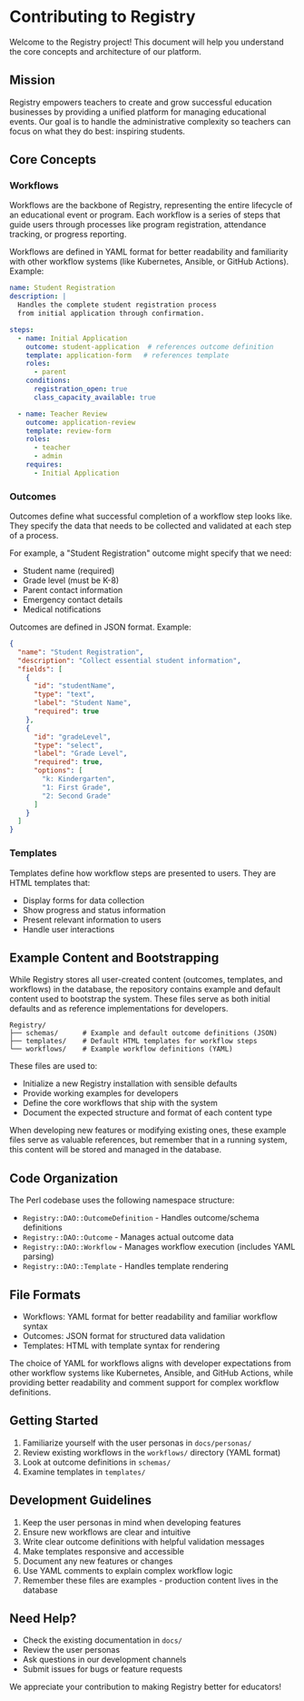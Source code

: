 # Contributing to Registry

Welcome to the Registry project! This document will help you understand the
core concepts and architecture of our platform.

## Mission

Registry empowers teachers to create and grow successful education businesses
by providing a unified platform for managing educational events. Our goal is to
handle the administrative complexity so teachers can focus on what they do
best: inspiring students.

## Core Concepts

### Workflows

Workflows are the backbone of Registry, representing the entire lifecycle of an
educational event or program. Each workflow is a series of steps that guide
users through processes like program registration, attendance tracking, or
progress reporting.

Workflows are defined in YAML format for better readability and familiarity
with other workflow systems (like Kubernetes, Ansible, or GitHub Actions).
Example:

```yaml
name: Student Registration
description: |
  Handles the complete student registration process
  from initial application through confirmation.

steps:
  - name: Initial Application
    outcome: student-application  # references outcome definition
    template: application-form   # references template
    roles:
      - parent
    conditions:
      registration_open: true
      class_capacity_available: true

  - name: Teacher Review
    outcome: application-review
    template: review-form
    roles:
      - teacher
      - admin
    requires:
      - Initial Application
```

### Outcomes

Outcomes define what successful completion of a workflow step looks like. They
specify the data that needs to be collected and validated at each step of a
process.

For example, a "Student Registration" outcome might specify that we need:
- Student name (required)
- Grade level (must be K-8)
- Parent contact information
- Emergency contact details
- Medical notifications

Outcomes are defined in JSON format. Example:

```json
{
  "name": "Student Registration",
  "description": "Collect essential student information",
  "fields": [
    {
      "id": "studentName",
      "type": "text",
      "label": "Student Name",
      "required": true
    },
    {
      "id": "gradeLevel",
      "type": "select",
      "label": "Grade Level",
      "required": true,
      "options": [
        "k: Kindergarten",
        "1: First Grade",
        "2: Second Grade"
      ]
    }
  ]
}
```

### Templates

Templates define how workflow steps are presented to users. They are HTML templates that:
- Display forms for data collection
- Show progress and status information
- Present relevant information to users
- Handle user interactions

## Example Content and Bootstrapping

While Registry stores all user-created content (outcomes, templates, and
workflows) in the database, the repository contains example and default content
used to bootstrap the system. These files serve as both initial defaults and as
reference implementations for developers.

```
Registry/
├── schemas/      # Example and default outcome definitions (JSON)
├── templates/    # Default HTML templates for workflow steps
└── workflows/    # Example workflow definitions (YAML)
```

These files are used to:
- Initialize a new Registry installation with sensible defaults
- Provide working examples for developers
- Define the core workflows that ship with the system
- Document the expected structure and format of each content type

When developing new features or modifying existing ones, these example files serve as valuable references, but remember that in a running system, this content will be stored and managed in the database.

## Code Organization

The Perl codebase uses the following namespace structure:
- `Registry::DAO::OutcomeDefinition` - Handles outcome/schema definitions
- `Registry::DAO::Outcome` - Manages actual outcome data
- `Registry::DAO::Workflow` - Manages workflow execution (includes YAML parsing)
- `Registry::DAO::Template` - Handles template rendering

## File Formats

- Workflows: YAML format for better readability and familiar workflow syntax
- Outcomes: JSON format for structured data validation
- Templates: HTML with template syntax for rendering

The choice of YAML for workflows aligns with developer expectations from other workflow systems like Kubernetes, Ansible, and GitHub Actions, while providing better readability and comment support for complex workflow definitions.

## Getting Started

1. Familiarize yourself with the user personas in `docs/personas/`
2. Review existing workflows in the `workflows/` directory (YAML format)
3. Look at outcome definitions in `schemas/`
4. Examine templates in `templates/`

## Development Guidelines

1. Keep the user personas in mind when developing features
2. Ensure new workflows are clear and intuitive
3. Write clear outcome definitions with helpful validation messages
4. Make templates responsive and accessible
5. Document any new features or changes
6. Use YAML comments to explain complex workflow logic
7. Remember these files are examples - production content lives in the database

## Need Help?

- Check the existing documentation in `docs/`
- Review the user personas
- Ask questions in our development channels
- Submit issues for bugs or feature requests

We appreciate your contribution to making Registry better for educators!
